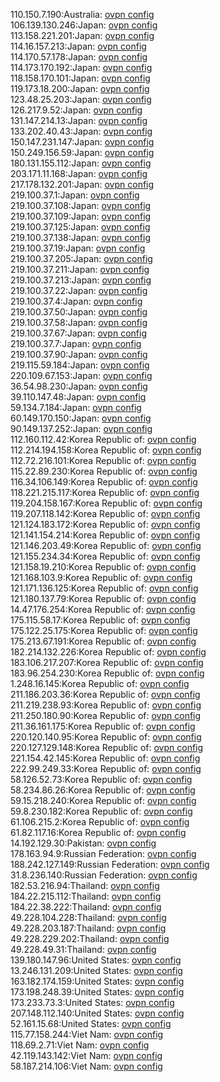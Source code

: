 110.150.7.190:Australia: [ovpn config](vpn/110_150_7_190.ovpn)  
106.139.130.246:Japan: [ovpn config](vpn/106_139_130_246.ovpn)  
113.158.221.201:Japan: [ovpn config](vpn/113_158_221_201.ovpn)  
114.16.157.213:Japan: [ovpn config](vpn/114_16_157_213.ovpn)  
114.170.57.178:Japan: [ovpn config](vpn/114_170_57_178.ovpn)  
114.173.170.192:Japan: [ovpn config](vpn/114_173_170_192.ovpn)  
118.158.170.101:Japan: [ovpn config](vpn/118_158_170_101.ovpn)  
119.173.18.200:Japan: [ovpn config](vpn/119_173_18_200.ovpn)  
123.48.25.203:Japan: [ovpn config](vpn/123_48_25_203.ovpn)  
126.217.9.52:Japan: [ovpn config](vpn/126_217_9_52.ovpn)  
131.147.214.13:Japan: [ovpn config](vpn/131_147_214_13.ovpn)  
133.202.40.43:Japan: [ovpn config](vpn/133_202_40_43.ovpn)  
150.147.231.147:Japan: [ovpn config](vpn/150_147_231_147.ovpn)  
150.249.156.59:Japan: [ovpn config](vpn/150_249_156_59.ovpn)  
180.131.155.112:Japan: [ovpn config](vpn/180_131_155_112.ovpn)  
203.171.11.168:Japan: [ovpn config](vpn/203_171_11_168.ovpn)  
217.178.132.201:Japan: [ovpn config](vpn/217_178_132_201.ovpn)  
219.100.37.1:Japan: [ovpn config](vpn/219_100_37_1.ovpn)  
219.100.37.108:Japan: [ovpn config](vpn/219_100_37_108.ovpn)  
219.100.37.109:Japan: [ovpn config](vpn/219_100_37_109.ovpn)  
219.100.37.125:Japan: [ovpn config](vpn/219_100_37_125.ovpn)  
219.100.37.138:Japan: [ovpn config](vpn/219_100_37_138.ovpn)  
219.100.37.19:Japan: [ovpn config](vpn/219_100_37_19.ovpn)  
219.100.37.205:Japan: [ovpn config](vpn/219_100_37_205.ovpn)  
219.100.37.211:Japan: [ovpn config](vpn/219_100_37_211.ovpn)  
219.100.37.213:Japan: [ovpn config](vpn/219_100_37_213.ovpn)  
219.100.37.22:Japan: [ovpn config](vpn/219_100_37_22.ovpn)  
219.100.37.4:Japan: [ovpn config](vpn/219_100_37_4.ovpn)  
219.100.37.50:Japan: [ovpn config](vpn/219_100_37_50.ovpn)  
219.100.37.58:Japan: [ovpn config](vpn/219_100_37_58.ovpn)  
219.100.37.67:Japan: [ovpn config](vpn/219_100_37_67.ovpn)  
219.100.37.7:Japan: [ovpn config](vpn/219_100_37_7.ovpn)  
219.100.37.90:Japan: [ovpn config](vpn/219_100_37_90.ovpn)  
219.115.59.184:Japan: [ovpn config](vpn/219_115_59_184.ovpn)  
220.109.67.153:Japan: [ovpn config](vpn/220_109_67_153.ovpn)  
36.54.98.230:Japan: [ovpn config](vpn/36_54_98_230.ovpn)  
39.110.147.48:Japan: [ovpn config](vpn/39_110_147_48.ovpn)  
59.134.7.184:Japan: [ovpn config](vpn/59_134_7_184.ovpn)  
60.149.170.150:Japan: [ovpn config](vpn/60_149_170_150.ovpn)  
90.149.137.252:Japan: [ovpn config](vpn/90_149_137_252.ovpn)  
112.160.112.42:Korea Republic of: [ovpn config](vpn/112_160_112_42.ovpn)  
112.214.194.158:Korea Republic of: [ovpn config](vpn/112_214_194_158.ovpn)  
112.72.216.101:Korea Republic of: [ovpn config](vpn/112_72_216_101.ovpn)  
115.22.89.230:Korea Republic of: [ovpn config](vpn/115_22_89_230.ovpn)  
116.34.106.149:Korea Republic of: [ovpn config](vpn/116_34_106_149.ovpn)  
118.221.215.117:Korea Republic of: [ovpn config](vpn/118_221_215_117.ovpn)  
119.204.158.167:Korea Republic of: [ovpn config](vpn/119_204_158_167.ovpn)  
119.207.118.142:Korea Republic of: [ovpn config](vpn/119_207_118_142.ovpn)  
121.124.183.172:Korea Republic of: [ovpn config](vpn/121_124_183_172.ovpn)  
121.141.154.214:Korea Republic of: [ovpn config](vpn/121_141_154_214.ovpn)  
121.146.203.49:Korea Republic of: [ovpn config](vpn/121_146_203_49.ovpn)  
121.155.234.34:Korea Republic of: [ovpn config](vpn/121_155_234_34.ovpn)  
121.158.19.210:Korea Republic of: [ovpn config](vpn/121_158_19_210.ovpn)  
121.168.103.9:Korea Republic of: [ovpn config](vpn/121_168_103_9.ovpn)  
121.171.136.125:Korea Republic of: [ovpn config](vpn/121_171_136_125.ovpn)  
121.180.137.79:Korea Republic of: [ovpn config](vpn/121_180_137_79.ovpn)  
14.47.176.254:Korea Republic of: [ovpn config](vpn/14_47_176_254.ovpn)  
175.115.58.17:Korea Republic of: [ovpn config](vpn/175_115_58_17.ovpn)  
175.122.25.175:Korea Republic of: [ovpn config](vpn/175_122_25_175.ovpn)  
175.213.67.191:Korea Republic of: [ovpn config](vpn/175_213_67_191.ovpn)  
182.214.132.226:Korea Republic of: [ovpn config](vpn/182_214_132_226.ovpn)  
183.106.217.207:Korea Republic of: [ovpn config](vpn/183_106_217_207.ovpn)  
183.96.254.230:Korea Republic of: [ovpn config](vpn/183_96_254_230.ovpn)  
1.248.16.145:Korea Republic of: [ovpn config](vpn/1_248_16_145.ovpn)  
211.186.203.36:Korea Republic of: [ovpn config](vpn/211_186_203_36.ovpn)  
211.219.238.93:Korea Republic of: [ovpn config](vpn/211_219_238_93.ovpn)  
211.250.180.90:Korea Republic of: [ovpn config](vpn/211_250_180_90.ovpn)  
211.36.161.175:Korea Republic of: [ovpn config](vpn/211_36_161_175.ovpn)  
220.120.140.95:Korea Republic of: [ovpn config](vpn/220_120_140_95.ovpn)  
220.127.129.148:Korea Republic of: [ovpn config](vpn/220_127_129_148.ovpn)  
221.154.42.145:Korea Republic of: [ovpn config](vpn/221_154_42_145.ovpn)  
222.99.249.33:Korea Republic of: [ovpn config](vpn/222_99_249_33.ovpn)  
58.126.52.73:Korea Republic of: [ovpn config](vpn/58_126_52_73.ovpn)  
58.234.86.26:Korea Republic of: [ovpn config](vpn/58_234_86_26.ovpn)  
59.15.218.240:Korea Republic of: [ovpn config](vpn/59_15_218_240.ovpn)  
59.8.230.182:Korea Republic of: [ovpn config](vpn/59_8_230_182.ovpn)  
61.106.215.2:Korea Republic of: [ovpn config](vpn/61_106_215_2.ovpn)  
61.82.117.16:Korea Republic of: [ovpn config](vpn/61_82_117_16.ovpn)  
14.192.129.30:Pakistan: [ovpn config](vpn/14_192_129_30.ovpn)  
178.163.94.9:Russian Federation: [ovpn config](vpn/178_163_94_9.ovpn)  
188.242.127.149:Russian Federation: [ovpn config](vpn/188_242_127_149.ovpn)  
31.8.236.140:Russian Federation: [ovpn config](vpn/31_8_236_140.ovpn)  
182.53.216.94:Thailand: [ovpn config](vpn/182_53_216_94.ovpn)  
184.22.215.112:Thailand: [ovpn config](vpn/184_22_215_112.ovpn)  
184.22.38.222:Thailand: [ovpn config](vpn/184_22_38_222.ovpn)  
49.228.104.228:Thailand: [ovpn config](vpn/49_228_104_228.ovpn)  
49.228.203.187:Thailand: [ovpn config](vpn/49_228_203_187.ovpn)  
49.228.229.202:Thailand: [ovpn config](vpn/49_228_229_202.ovpn)  
49.228.49.31:Thailand: [ovpn config](vpn/49_228_49_31.ovpn)  
139.180.147.96:United States: [ovpn config](vpn/139_180_147_96.ovpn)  
13.246.131.209:United States: [ovpn config](vpn/13_246_131_209.ovpn)  
163.182.174.159:United States: [ovpn config](vpn/163_182_174_159.ovpn)  
173.198.248.39:United States: [ovpn config](vpn/173_198_248_39.ovpn)  
173.233.73.3:United States: [ovpn config](vpn/173_233_73_3.ovpn)  
207.148.112.140:United States: [ovpn config](vpn/207_148_112_140.ovpn)  
52.161.15.68:United States: [ovpn config](vpn/52_161_15_68.ovpn)  
115.77.158.244:Viet Nam: [ovpn config](vpn/115_77_158_244.ovpn)  
118.69.2.71:Viet Nam: [ovpn config](vpn/118_69_2_71.ovpn)  
42.119.143.142:Viet Nam: [ovpn config](vpn/42_119_143_142.ovpn)  
58.187.214.106:Viet Nam: [ovpn config](vpn/58_187_214_106.ovpn)  
